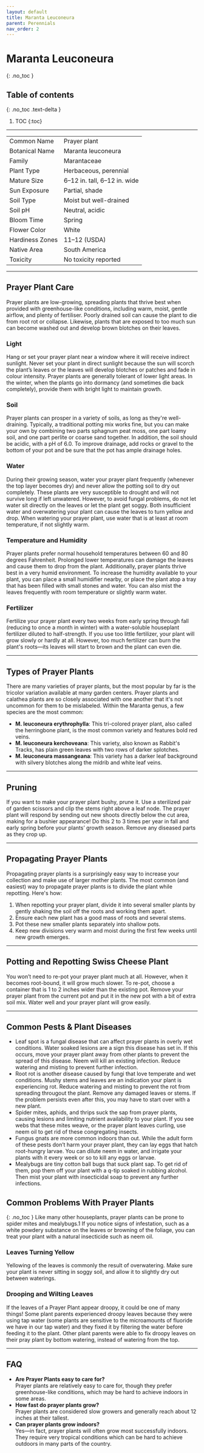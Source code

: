```yaml
---
layout: default
title: Maranta Leuconeura
parent: Perennials
nav_order: 2
---
```


# Maranta Leuconeura
{: .no_toc }

## Table of contents
{: .no_toc .text-delta }

1. TOC
{:toc}

---

|                 |                                                                 |
|-----------------|-----------------------------------------------------------------|
| Common Name     | Prayer plant                                                    |
| Botanical Name  | Maranta leuconeura                                              |
| Family          | Marantaceae                                                     |
| Plant Type      | Herbaceous, perennial                                           |
| Mature Size     | 6–12 in. tall, 6–12 in. wide                                    |
| Sun Exposure    | Partial, shade                                                  |
| Soil Type       | Moist but well-drained                                          |
| Soil pH         | Neutral, acidic                                                 |
| Bloom Time      | Spring                                                          |
| Flower Color    | White                                                           |
| Hardiness Zones | 11–12 (USDA)                                                    |
| Native Area     | South America                                                   |
| Toxicity        | No toxicity reported                                            |

***

## Prayer Plant Care
Prayer plants are low-growing, spreading plants that thrive best when provided with greenhouse-like conditions, including warm, moist, gentle airflow, and plenty of fertiliser. Poorly drained soil can cause the plant to die from root rot or collapse. Likewise, plants that are exposed to too much sun can become washed out and develop brown blotches on their leaves.

### Light
Hang or set your prayer plant near a window where it will receive indirect sunlight. Never set your plant in direct sunlight because the sun will scorch the plant’s leaves or the leaves will develop blotches or patches and fade in colour intensity. Prayer plants are generally tolerant of lower light areas. In the winter, when the plants go into dormancy (and sometimes die back completely), provide them with bright light to maintain growth.

### Soil
Prayer plants can prosper in a variety of soils, as long as they're well-draining. Typically, a traditional potting mix works fine, but you can make your own by combining two parts sphagnum peat moss, one part loamy soil, and one part perlite or coarse sand together. In addition, the soil should be acidic, with a pH of 6.0. To improve drainage, add rocks or gravel to the bottom of your pot and be sure that the pot has ample drainage holes.

### Water
During their growing season, water your prayer plant frequently (whenever the top layer becomes dry) and never allow the potting soil to dry out completely. These plants are very susceptible to drought and will not survive long if left unwatered. However, to avoid fungal problems, do not let water sit directly on the leaves or let the plant get soggy. Both insufficient water and overwatering your plant can cause the leaves to turn yellow and drop. When watering your prayer plant, use water that is at least at room temperature, if not slightly warm.

### Temperature and Humidity
Prayer plants prefer normal household temperatures between 60 and 80 degrees Fahrenheit. Prolonged lower temperatures can damage the leaves and cause them to drop from the plant. Additionally, prayer plants thrive best in a very humid environment. To increase the humidity available to your plant, you can place a small humidifier nearby, or place the plant atop a tray that has been filled with small stones and water. You can also mist the leaves frequently with room temperature or slightly warm water.

### Fertilizer
Fertilize your prayer plant every two weeks from early spring through fall (reducing to once a month in winter) with a water-soluble houseplant fertilizer diluted to half-strength. If you use too little fertilizer, your plant will grow slowly or hardly at all. However, too much fertilizer can burn the plant's roots—its leaves will start to brown and the plant can even die.

***

## Types of Prayer Plants
There are many varieties of prayer plants, but the most popular by far is the tricolor variation available at many garden centers. Prayer plants and calathea plants are so closely associated with one another that it's not uncommon for them to be mislabeled. Within the Maranta genus, a few species are the most common:
* **M. leuconeura erythrophylla**: This tri-colored prayer plant, also called the herringbone plant, is the most common variety and features bold red veins.
* **M. leuconeura kerchoveana**: This variety, also known as Rabbit's Tracks, has plain green leaves with two rows of darker splotches.
* **M. leuconeura massangeana**: This variety has a darker leaf background with silvery blotches along the midrib and white leaf veins.

***

## Pruning
If you want to make your prayer plant bushy, prune it. Use a sterilized pair of garden scissors and clip the stems right above a leaf node. The prayer plant will respond by sending out new shoots directly below the cut area, making for a bushier appearance! Do this 2 to 3 times per year in fall and early spring before your plants’ growth season. Remove any diseased parts as they crop up.

***

## Propagating Prayer Plants
Propagating prayer plants is a surprisingly easy way to increase your collection and make use of larger mother plants. The most common (and easiest) way to propagate prayer plants is to divide the plant while repotting. Here's how:
1. When repotting your prayer plant, divide it into several smaller plants by gently shaking the soil off the roots and working them apart.
2. Ensure each new plant has a good mass of roots and several stems.
3. Pot these new smaller plants separately into shallow pots.
4. Keep new divisions very warm and moist during the first few weeks until new growth emerges.

***

## Potting and Repotting Swiss Cheese Plant
You won’t need to re-pot your prayer plant much at all. However, when it becomes root-bound, it will grow much slower. To re-pot, choose a container that is 1 to 2 inches wider than the existing pot. Remove your prayer plant from the current pot and put it in the new pot with a bit of extra soil mix. Water well and your prayer plant will grow easily.

***

## Common Pests & Plant Diseases
- Leaf spot is a fungal disease that can affect prayer plants in overly wet conditions. Water soaked lesions are a sign this disease has set in. If this occurs, move your prayer plant away from other plants to prevent the spread of this disease. Neem will kill an existing infection. Reduce watering and misting to prevent further infection.  
- Root rot is another disease caused by fungi that love temperate and wet conditions. Mushy stems and leaves are an indication your plant is experiencing rot. Reduce watering and misting to prevent the rot from spreading througout the plant. Remove any damaged leaves or stems. If the problem persists even after this, you may have to start over with a new plant.
- Spider mites, aphids, and thrips suck the sap from prayer plants, causing lesions and limiting nutrient availability to your plant. If you see webs that these mites weave, or the prayer plant leaves curling, use neem oil to get rid of these congregating insects.
- Fungus gnats are more common indoors than out. While the adult form of these pests don’t harm your prayer plant, they can lay eggs that hatch root-hungry larvae. You can dilute neem in water, and irrigate your plants with it every week or so to kill any eggs or larvae.
- Mealybugs are tiny cotton ball bugs that suck plant sap. To get rid of them, pop them off your plant with a q-tip soaked in rubbing alcohol. Then mist your plant with insecticidal soap to prevent any further infections.

## Common Problems With Prayer Plants
{: .no_toc }
Like many other houseplants, prayer plants can be prone to spider mites and mealybugs.1 If you notice signs of infestation, such as a white powdery substance on the leaves or browning of the foliage, you can treat your plant with a natural insecticide such as neem oil.

### Leaves Turning Yellow
Yellowing of the leaves is commonly the result of overwatering. Make sure your plant is never sitting in soggy soil, and allow it to slightly dry out between waterings.

### Drooping and Wilting Leaves
If the leaves of a Prayer Plant appear droopy, it could be one of many things! Some plant parents experienced droopy leaves because they were using tap water (some plants are sensitive to the microamounts of fluoride we have in our tap water) and they fixed it by filtering the water before feeding it to the plant. Other plant parents were able to fix droopy leaves on their pray plant by bottom watering, instead of watering from the top.

***

## FAQ
* **Are Prayer Plants easy to care for?**<br>
Prayer plants are relatively easy to care for, though they prefer greenhouse-like conditions, which may be hard to achieve indoors in some areas.
* **How fast do prayer plants grow?**<br>
Prayer plants are considered slow growers and generally reach about 12 inches at their tallest.
* **Can prayer plants grow indoors?**<br>
Yes—in fact, prayer plants will often grow most successfully indoors. They require very tropical conditions which can be hard to achieve outdoors in many parts of the country.
